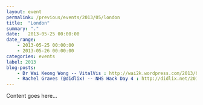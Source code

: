 ```yaml
---
layout: event
permalink: /previous/events/2013/05/london
title:  "London"
summary: "."
date:   2013-05-25 00:00:00
date_range:
    - 2013-05-25 00:00:00
    - 2013-05-26 00:00:00
categories: events
label: 2013
blog-posts:
    - Dr Wai Keong Wong -- VitalVis : http://wai2k.wordpress.com/2013/05/26/vitalvis-re-imagining-the-observation-chart-for-the-digital-age-nhs-hackday-4-london-edition/
    - Rachel Graves (@didlix) -- NHS Hack Day 4 : http://didlix.net/2013/05/27/nhs-hack-day-4.html
---
```


Content goes here...